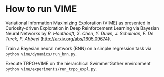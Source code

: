 # How to run VIME

Variational Information Maximizing Exploration (VIME) as presented in Curiosity-driven Exploration in Deep Reinforcement Learning via Bayesian Neural Networks by *R. Houthooft, X. Chen, Y. Duan, J. Schulman, F. De Turck, P. Abbeel* (http://arxiv.org/abs/1605.09674). 

Train a Bayesian neural network (BNN) on a simple regression task via `python vime/dynamics/run_bnn.py`.

Execute TRPO+VIME on the hierarchical SwimmerGather environment `python vime/experiments/run_trpo_expl.py`.